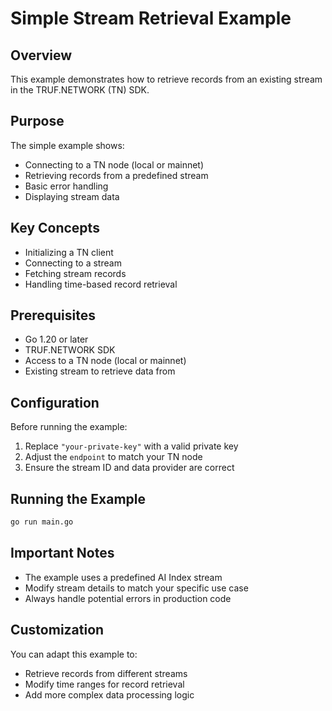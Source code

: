 # Simple Stream Retrieval Example

## Overview

This example demonstrates how to retrieve records from an existing stream in the TRUF.NETWORK (TN) SDK.

## Purpose

The simple example shows:
- Connecting to a TN node (local or mainnet)
- Retrieving records from a predefined stream
- Basic error handling
- Displaying stream data

## Key Concepts

- Initializing a TN client
- Connecting to a stream
- Fetching stream records
- Handling time-based record retrieval

## Prerequisites

- Go 1.20 or later
- TRUF.NETWORK SDK
- Access to a TN node (local or mainnet)
- Existing stream to retrieve data from

## Configuration

Before running the example:
1. Replace `"your-private-key"` with a valid private key
2. Adjust the `endpoint` to match your TN node
3. Ensure the stream ID and data provider are correct

## Running the Example

```bash
go run main.go
```

## Important Notes

- The example uses a predefined AI Index stream
- Modify stream details to match your specific use case
- Always handle potential errors in production code

## Customization

You can adapt this example to:
- Retrieve records from different streams
- Modify time ranges for record retrieval
- Add more complex data processing logic 